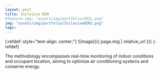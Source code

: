 ```yaml
---
layout: post
title: Inclusive BIM
#feature-img: "assets/img/portfolio/SOIL.png"
img: "assets/img/portfolio/InclusiveBIM2.png"
tags:
---
```

{:refdef: style="text-align: center;"}
![image]({{ page.img | relative_url }})
{: refdef}


The methodology encompasses real-time monitoring of indoor conditions and occupant location, aiming to optimize air conditioning systems and conserve energy.
